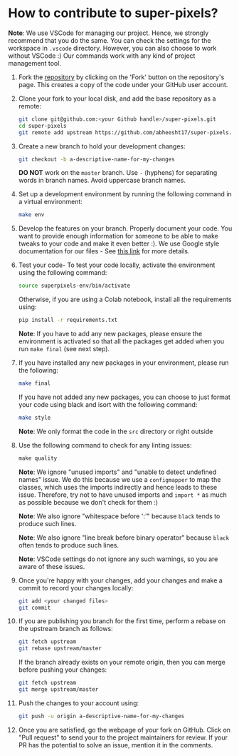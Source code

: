 # How to contribute to super-pixels?

**Note**: We use VSCode for managing our project. Hence, we strongly recommend that you do the same. You can check the settings for the workspace in `.vscode` directory. However, you can also choose to work without VSCode :) Our commands work with any kind of project management tool.

1. Fork the [repository](https://github.com/abheesht17/super-pixels) by clicking on the 'Fork' button on the repository's page. This creates a copy of the code under your GitHub user account.

2. Clone your fork to your local disk, and add the base repository as a remote:

	```bash
	git clone git@github.com:<your Github handle>/super-pixels.git
	cd super-pixels
	git remote add upstream https://github.com/abheesht17/super-pixels.git
	```

3. Create a new branch to hold your development changes:

	```bash
	git checkout -b a-descriptive-name-for-my-changes
	```

	**DO NOT** work on the `master` branch. Use `-` (hyphens) for separating words in branch names. Avoid uppercase branch names.

4. Set up a development environment by running the following command in a virtual environment:

	```bash
	make env
	```

5. Develop the features on your branch. Properly document your code. You want to provide enough information for someone to be able to make tweaks to your code and make it even better :). We use Google style documentation for our files - See [this link](https://google.github.io/styleguide/pyguide.html#38-comments-and-docstrings) for more details.

6. Test your code- To test your code locally, activate the environment using the following command:
	
	```bash
	source superpixels-env/bin/activate
	```
	Otherwise, if you are using a Colab notebook, install all the requirements using:

	```bash
	pip install -r requirements.txt
	```

	**Note**: If you have to add any new packages, please ensure the environment is activated so that all the packages get added when you run `make final` (see next step).

7. If you have installed any new packages in your environment, please run the following:

    ```bash
    make final
    ```

	If you have not added any new packages, you can choose to just format your code using black and isort with the following command:

	```bash
	make style
	```

	**Note**: We only format the code in the `src` directory or right outside

8. Use the following command to check for any linting issues:

	```python
	make quality
	```
	**Note**: We ignore "unused imports" and "unable to detect undefined names" issue. We do this because we use a `configmapper` to map the classes, which uses the imports indirectly and hence leads to these issue. Therefore, try not to have unused imports and `import *` as much as possible because we don't check for them :)

	**Note**: We also ignore "whitespace before ':'" because `black` tends to produce such lines.

	**Note**: We also ignore "line break before binary operator" because `black` often tends to produce such lines.

	**Note**: VSCode settings do not ignore any such warnings, so you are aware of these issues.

9. Once you're happy with your changes, add your changes and make a commit to record your changes locally:

	```bash
	git add <your changed files>
	git commit
	```

10. If you are publishing you branch for the first time, perform a rebase on the upstream branch as follows:

    ```bash
    git fetch upstream
	git rebase upstream/master
    ``` 
    If the branch already exists on your remote origin, then you can merge before pushing your changes:

	```bash
	git fetch upstream
	git merge upstream/master
    ```

11. Push the changes to your account using:

	```bash
	git push -u origin a-descriptive-name-for-my-changes
	```

12. Once you are satisfied, go the webpage of your fork on GitHub. Click on "Pull request" to send your to the project maintainers for review. If your PR has the potential to solve an issue, mention it in the comments.
